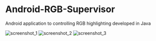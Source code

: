 # Android-RGB-Supervisor
Android application to controlling RGB highlighting developed in Java


![screenshot_1](https://user-images.githubusercontent.com/23119112/31053748-a4441b86-a6a4-11e7-93e4-5c243b8f771c.png)
![screenshot_2](https://user-images.githubusercontent.com/23119112/31053776-3f90eaec-a6a5-11e7-969c-9abc5021c0c5.png)
![screenshot_3](https://user-images.githubusercontent.com/23119112/31053777-4126bb34-a6a5-11e7-98c8-99d2af5ec770.png)

